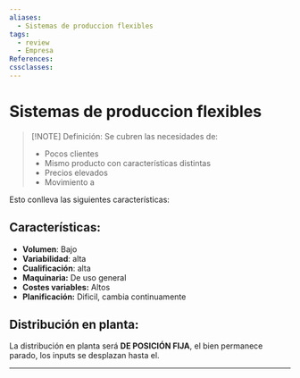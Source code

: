 ```yaml
---
aliases:
  - Sistemas de produccion flexibles
tags:
  - review
  - Empresa
References: 
cssclasses:
---
```

# Sistemas de produccion flexibles

> [!NOTE] Definición: 
> Se cubren las necesidades de:
> + Pocos clientes
> + Mismo producto con características distintas
> + Precios elevados
> + Movimiento a 

Esto conlleva las siguientes características:
## Características:

+ **Volumen**: Bajo
+ **Variabilidad**: alta
+ **Cualificación**: alta
+ **Maquinaria:** De uso general 
+ **Costes variables:** Altos 
+ **Planificación:** Dificil, cambia continuamente

## Distribución en planta:
La distribución en planta será **DE POSICIÓN FIJA**, el bien permanece parado, los inputs se desplazan hasta el.

***

